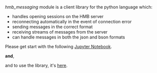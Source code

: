 *hmb_messaging* module is a client library for the python language which:
* handles opening sessions on the HMB server
* reconnecting automatically in the event of connection error
* sending messages in the correct format
* receiving streams of messages from the server
* can handle messages in both the json and bson formats

Please get start with the following [Jupyter Notebook](https://github.com/EMSC-CSEM/HMB-Tutorial/blob/master/hmb_tutorial.ipynb).

__and__,

and to use the library, it's [here](https://github.com/EMSC-CSEM/HMB-Tutorial/blob/master/hmb_messaging.py).
